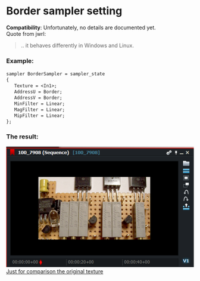 # Border sampler setting

**Compatibility**:  Unfortunately, no details are documented yet.  
Quote from jwrl:  
>  ..  it behaves differently in Windows and Linux.

### Example:
``` Code
sampler BorderSampler = sampler_state
{
   Texture = <In1>;
   AddressU = Border;
   AddressV = Border;
   MinFilter = Linear;
   MagFilter = Linear;
   MipFilter = Linear;
};
```

### The result:
![](images/Border.png)  
[Just for comparison the original texture](images/Original.png)  

